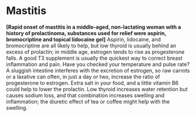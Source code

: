 # Mastitis

**[Rapid onset of mastitis in a middle-aged, non-lactating woman with a history of prolactinoma, substances used for relief were aspirin, bromocriptine and topical lidocaine gel]**
Aspirin, lidocaine, and bromocriptine are all likely to help, but low thyroid is usually behind an excess of prolactin; in middle age, estrogen tends to rise as progesterone falls. A good T3 supplement is usually the quickest way to correct breast inflammation and pain. Have you checked your temperature and pulse rate? A sluggish intestine interferes with the excretion of estrogen, so raw carrots or a laxative can often, in just a day or two, increase the ratio of progesterone to estrogen. Extra salt in your food, and a little vitamin B6 could help to lower the prolactin. Low thyroid increases water retention but causes sodium loss, and that combination increases swelling and inflammation; the diuretic effect of tea or coffee might help with the swelling.

